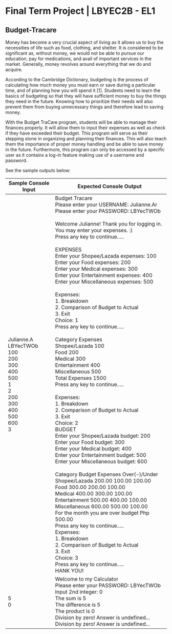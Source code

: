 # Final Term Project | LBYEC2B - EL1

## Budget-Tracare

Money has become a very crucial aspect of living as it allows us to buy the necessities of life such as food, clothing, and shelter. It is considered to be significant as, without money, we would not be able to pursue our education, pay for medications, and avail of important services in the market. Generally, money revolves around everything that we do and acquire. 

According to the Cambridge Dictionary, budgeting is the process of calculating how much money you must earn or save during a particular time, and of planning how you will spend it [1]. Students need to learn the basics of budgeting so that they will have sufficient money to buy the things they need in the future. Knowing how to prioritize their needs will also prevent them from buying unnecessary things and therefore lead to saving money. 

With the Budget TraCare program, students will be able to manage their finances properly. It will allow them to input their expenses as well as check if they have exceeded their budget. This program will serve as their stepping stone in organizing and planning their finances. This will also teach them the importance of proper money handling and be able to save money in the future. Furthermore, this program can only be accessed by a specific user as it contains a log-in feature making use of a username and password.

See the sample outputs below:

| Sample Console Input | Expected Console Output                                                                                                                                                                                                     |
| -------------------- | --------------------------------------------------------------------------------------------------------------------------------------------------------------------------------------------------------------------------- |
| Julianne.A <br>LBYecTWOb <br>100 <br>200 <br>300 <br>400 <br>500 <br>1 <br>2 <br>200 <br>300 <br>400 <br>500 <br>600 <br>3            | Budget Tracare<br>Please enter your USERNAME: Julianne.Ar<br>Please enter your PASSWORD: LBYecTWOb<br><br>Welcome Julianne! Thank you for logging in. You may enter your expenses. :)<br>Press any key to continue.....<br><br>EXPENSES<br>Enter your Shopee/Lazada expenses: 100<br>Enter your Food expenses: 200<br>Enter your Medical expenses: 300<br>Enter your Entertainment expenses: 400<br>Enter your Miscellaneous expenses: 500<br><br>Expenses:<br>1. Breakdown<br>2. Comparison of Budget to Actual<br>3. Exit<br>Choice: 1<br>Press any key to continue.....<br><br>Category   Expenses<br>Shopee/Lazada   100<br>Food   200<br>Medical   300<br>Entertainment   400<br>Miscellaneous   500<br>Total Expenses   1500<br>Press any key to continue.....<br><br>Expenses:<br>1. Breakdown<br>2. Comparison of Budget to Actual<br>3. Exit<br>Choice: 2<br>BUDGET<br>Enter your Shopee/Lazada budget: 200<br>Enter your Food budget: 300<br>Enter your Medical budget: 400<br>Enter your Entertainment budget: 500<br>Enter your Miscellaneous budget: 600<br><br>Category   Budget   Expenses   Over(-)/Under<br>Shopee/Lazada   200.00   100.00   100.00<br>Food   300.00   200.00   100.00<br>Medical   400.00   300.00   100.00<br>Entertainment   500.00   400.00   100.00<br>Miscellaneous   600.00   500.00   100.00<br>For the month you are over budget    Php 500.00<br>Press any key to continue.....<br>Expenses:<br>1. Breakdown<br>2. Comparison of Budget to Actual<br>3. Exit<br>Choice: 3<br>Press any key to continue.....<br>HANK YOU!                                          |
| 5 <br>0              | Welcome to my Calculator<br>Please enter your PASSWORD: LBYecTWOb<br>Input 2nd integer: 0<br>The sum is 5<br>The difference is 5<br>The product is 0<br>Division by zero! Answer is undefined...<br>Division by zero! Answer is undefined... |

